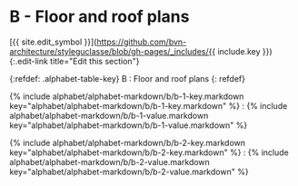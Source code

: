 # B - Floor and roof plans
[{{ site.edit_symbol }}](https://github.com/bvn-architecture/styleguclasse/blob/gh-pages/_includes/{{ include.key }}){:.edit-link title="Edit this section"}

{:refdef: .alphabet-table-key}
B
: Floor and roof plans
{: refdef}

{% include alphabet/alphabet-markdown/b/b-1-key.markdown key="alphabet/alphabet-markdown/b/b-1-key.markdown" %}
: {% include alphabet/alphabet-markdown/b/b-1-value.markdown key="alphabet/alphabet-markdown/b/b-1-value.markdown" %}

{% include alphabet/alphabet-markdown/b/b-2-key.markdown key="alphabet/alphabet-markdown/b/b-2-key.markdown" %}
: {% include alphabet/alphabet-markdown/b/b-2-value.markdown key="alphabet/alphabet-markdown/b/b-2-value.markdown" %}
